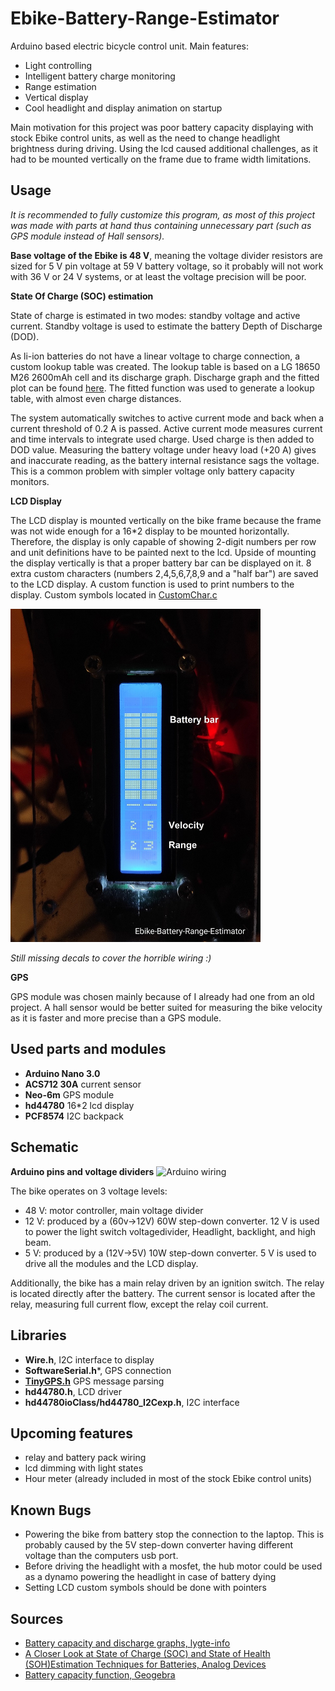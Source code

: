 # Ebike-Battery-Range-Estimator

Arduino based electric bicycle control unit. 
Main features:
* Light controlling
* Intelligent battery charge monitoring
* Range estimation
* Vertical display
* Cool headlight and display animation on startup 

Main motivation for this project was poor battery capacity displaying with stock Ebike control units, as well as the need to change headlight brightness during driving. Using the lcd caused additional challenges, as it had to be mounted vertically on the frame due to frame width limitations.


## Usage
*It is recommended to fully customize this program, as most of this project was made with parts at hand thus containing unnecessary part (such as GPS module instead of Hall sensors).*

**Base voltage of the Ebike is 48 V**, meaning the voltage divider resistors are sized for 5 V pin voltage at 59 V battery voltage, so it probably will not work with 36 V or 24 V systems, or at least the voltage precision will be poor.

**State Of Charge (SOC) estimation**

State of charge is estimated in two modes: standby voltage and active current. Standby voltage is used to estimate the battery Depth of Discharge (DOD). 

As li-ion batteries do not have a linear voltage to charge connection, a custom lookup table was created. The lookup table is based on a LG 18650 M26 2600mAh cell and its discharge graph. Discharge graph and the fitted plot can be found [here](https://github.com/VeikkoAJ/Ebike-Battery-Range-Estimator/blob/main/README.md#sources). The fitted function was used to generate a lookup table, with almost even charge distances.

The system automatically switches to active current mode and back when a current threshold of 0.2 A is passed. Active current mode measures current and time intervals to integrate used charge. Used charge is then added to DOD value. Measuring the battery voltage under heavy load (+20 A) gives and inaccurate reading, as the battery internal resistance sags the voltage. This is a common problem with simpler voltage only battery capacity monitors.

**LCD Display**

The LCD display is mounted vertically on the bike frame because the frame was not wide enough for a 16\*2 display to be mounted horizontally. Therefore, the display is only capable of showing 2-digit numbers per row and unit definitions have to be painted next to the lcd. Upside of mounting the display vertically is that a proper battery bar can be displayed on it. 
8 extra custom characters (numbers 2,4,5,6,7,8,9 and a "half bar") are saved to the LCD display. A custom function is used to print numbers to the display. Custom symbols located in [CustomChar.c](https://github.com/VeikkoAJ/Ebike-Battery-Range-Estimator/blob/main/EbikeBatteryRangeEstimator/CustomChar.c)

<img src="https://github.com/VeikkoAJ/Ebike-Battery-Range-Estimator/blob/main/pics/LCD_interface_scaled.jpg" width='400'> 

*Still missing decals to cover the horrible wiring :)* 

**GPS**

GPS module was chosen mainly because of I already had one from an old project. A hall sensor would be better suited for measuring the bike velocity as it is faster and more precise than a GPS module.


## Used parts and modules
* **Arduino Nano 3.0**
* **ACS712 30A** current sensor 
* **Neo-6m** GPS module
* **hd44780** 16*2 lcd display 
* **PCF8574** I2C backpack

## Schematic 

**Arduino pins and voltage dividers**
![Arduino wiring](https://github.com/VeikkoAJ/Ebike-Battery-Range-Estimator/blob/main/pics/wiring.svg)


The bike operates on 3 voltage levels:
 * 48 V: motor controller, main voltage divider
 * 12 V: produced by a (60v->12V) 60W step-down converter. 12 V is used to power the light switch voltagedivider, Headlight, backlight, and high beam.
 * 5 V: produced by a (12V->5V) 10W step-down converter. 5 V is used to drive all the modules and the LCD display.
 
Additionally, the bike has a main relay driven by an ignition switch. The relay is located directly after the battery. The current sensor is located after the relay, measuring full current flow, except the relay coil current.

## Libraries
* **Wire.h**, I2C interface to display
* **SoftwareSerial.h***, GPS connection
* **[TinyGPS.h](https://github.com/mikalhart/TinyGPS)** GPS message parsing
* **hd44780.h**, LCD driver
* **hd44780ioClass/hd44780_I2Cexp.h**, I2C interface

## Upcoming features
* relay and battery pack wiring
* lcd dimming with light states
* Hour meter (already included in most of the stock Ebike control units)

## Known Bugs
* Powering the bike from battery stop the connection to the laptop. This is probably caused by the 5V step-down converter having different voltage than the computers usb port.
* Before driving the headlight with a mosfet, the hub motor could be used as a dynamo powering the headlight in case of battery dying
* Setting LCD custom symbols should be done with pointers

## Sources
* [Battery capacity and discharge graphs, lygte-info](https://lygte-info.dk/review/batteries2012/LG%2018650%20M26%202600mAh%20(Purple)%20UK.html)
* [A Closer Look at State of Charge (SOC) and State of Health (SOH)Estimation Techniques for Batteries, Analog Devices](https://www.analog.com/media/en/technical-documentation/technical-articles/a-closer-look-at-state-of-charge-and-state-health-estimation-techniques.pdf)
* [Battery capacity function, Geogebra](https://www.geogebra.org/graphing/rwusccpe)
